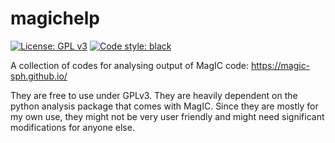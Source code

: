 # magichelp
[![License: GPL v3](https://img.shields.io/badge/License-GPLv3-blue.svg)](https://www.gnu.org/licenses/gpl-3.0)  [![Code style: black](https://img.shields.io/badge/code%20style-black-000000.svg)](https://github.com/psf/black)

A collection of codes for analysing output of MagIC code: https://magic-sph.github.io/

They are free to use under GPLv3. They are heavily dependent on the python analysis package
that comes with MagIC. Since they are mostly for my own use, they might not be very user
friendly and might need significant modifications for anyone else.
